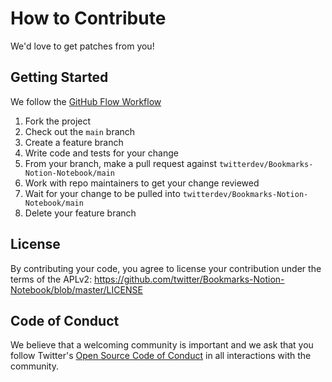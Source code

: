 # How to Contribute

We'd love to get patches from you!

## Getting Started

We follow the [GitHub Flow Workflow](https://guides.github.com/introduction/flow/)

1. Fork the project
1. Check out the `main` branch
1. Create a feature branch
1. Write code and tests for your change
1. From your branch, make a pull request against `twitterdev/Bookmarks-Notion-Notebook/main`
1. Work with repo maintainers to get your change reviewed
1. Wait for your change to be pulled into `twitterdev/Bookmarks-Notion-Notebook/main`
1. Delete your feature branch

## License

By contributing your code, you agree to license your contribution under the terms of the APLv2: https://github.com/twitter/Bookmarks-Notion-Notebook/blob/master/LICENSE

## Code of Conduct

We believe that a welcoming community is important and we ask that you follow Twitter's [Open Source Code of Conduct](https://github.com/twitter/.github/blob/main/code-of-conduct.md) in all interactions with the community.
